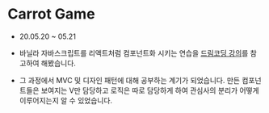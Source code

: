 # Carrot Game

- 20.05.20 ~ 05.21

- 바닐라 자바스크립트를 리액트처럼 컴포넌트화 시키는 연습을 [드림코딩 강의](https://academy.dream-coding.com/courses/browser101)를 참고하여 해봤습니다.
- 그 과정에서 MVC 및 디자인 패턴에 대해 공부하는 계기가 되었습니다.
  만든 컴포넌트들은 보여지는 V만 담당하고 로직은 따로 담당하게 하여 관심사의 분리가 어떻게 이루어지는지 알 수 있었습니다.
